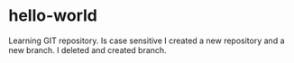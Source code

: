 # hello-world
Learning GIT repository.
Is case sensitive
I created a new repository and a new branch.
I deleted and created branch.
